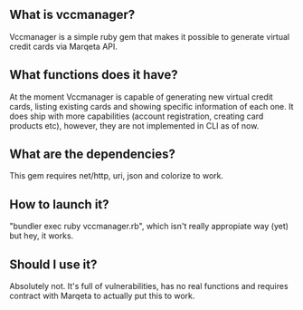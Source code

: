 <h2>What is vccmanager?</h2>
Vccmanager is a simple ruby gem that makes it possible to generate virtual credit cards via Marqeta API. 

<h2>What functions does it have?</h2>
At the moment Vccmanager is capable of generating new virtual credit cards, listing existing cards and showing specific information of each one. It does ship with more capabilities (account registration, creating card products etc), however, they are not implemented in CLI as of now.

<h2>What are the dependencies?</h2>
This gem requires net/http, uri, json and colorize to work. 

<h2>How to launch it?</h2>
"bundler exec ruby vccmanager.rb", which isn't really appropiate way (yet) but hey, it works.

<h2>Should I use it?</h2>
Absolutely not. It's full of vulnerabilities, has no real functions and requires contract with Marqeta to actually put this to work.
